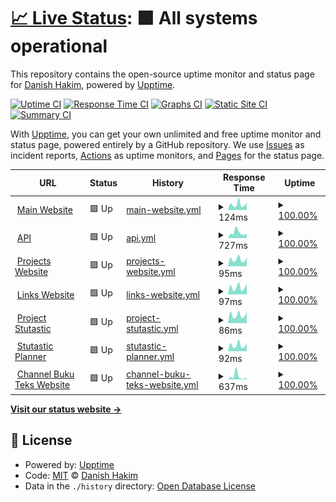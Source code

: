 # [📈 Live Status](https://status.danishplace.tech): <!--live status--> **🟩 All systems operational**

This repository contains the open-source uptime monitor and status page for [Danish Hakim](www.danishsite.me), powered by [Upptime](https://github.com/upptime/upptime).

[![Uptime CI](https://github.com/Jerit3787/status/workflows/Uptime%20CI/badge.svg)](https://github.com/Jerit3787/status/actions?query=workflow%3A%22Uptime+CI%22)
[![Response Time CI](https://github.com/Jerit3787/status/workflows/Response%20Time%20CI/badge.svg)](https://github.com/Jerit3787/status/actions?query=workflow%3A%22Response+Time+CI%22)
[![Graphs CI](https://github.com/Jerit3787/status/workflows/Graphs%20CI/badge.svg)](https://github.com/Jerit3787/status/actions?query=workflow%3A%22Graphs+CI%22)
[![Static Site CI](https://github.com/Jerit3787/status/workflows/Static%20Site%20CI/badge.svg)](https://github.com/Jerit3787/status/actions?query=workflow%3A%22Static+Site+CI%22)
[![Summary CI](https://github.com/Jerit3787/status/workflows/Summary%20CI/badge.svg)](https://github.com/Jerit3787/status/actions?query=workflow%3A%22Summary+CI%22)

With [Upptime](https://upptime.js.org), you can get your own unlimited and free uptime monitor and status page, powered entirely by a GitHub repository. We use [Issues](https://github.com/Jerit3787/status/issues) as incident reports, [Actions](https://github.com/Jerit3787/status/actions) as uptime monitors, and [Pages](https://status.danishsite.me) for the status page.

<!--start: status pages-->
<!-- This summary is generated by Upptime (https://github.com/upptime/upptime) -->
<!-- Do not edit this manually, your changes will be overwritten -->
<!-- prettier-ignore -->
| URL | Status | History | Response Time | Uptime |
| --- | ------ | ------- | ------------- | ------ |
| <img alt="" src="https://favicons.githubusercontent.com/www.danishplace.tech" height="13"> [Main Website](https://www.danishplace.tech) | 🟩 Up | [main-website.yml](https://github.com/Jerit3787/status/commits/HEAD/history/main-website.yml) | <details><summary><img alt="Response time graph" src="./graphs/main-website/response-time-week.png" height="20"> 124ms</summary><br><a href="https://status.danishplace.tech/history/main-website"><img alt="Response time 187" src="https://img.shields.io/endpoint?url=https%3A%2F%2Fraw.githubusercontent.com%2FJerit3787%2Fstatus%2FHEAD%2Fapi%2Fmain-website%2Fresponse-time.json"></a><br><a href="https://status.danishplace.tech/history/main-website"><img alt="24-hour response time 112" src="https://img.shields.io/endpoint?url=https%3A%2F%2Fraw.githubusercontent.com%2FJerit3787%2Fstatus%2FHEAD%2Fapi%2Fmain-website%2Fresponse-time-day.json"></a><br><a href="https://status.danishplace.tech/history/main-website"><img alt="7-day response time 124" src="https://img.shields.io/endpoint?url=https%3A%2F%2Fraw.githubusercontent.com%2FJerit3787%2Fstatus%2FHEAD%2Fapi%2Fmain-website%2Fresponse-time-week.json"></a><br><a href="https://status.danishplace.tech/history/main-website"><img alt="30-day response time 161" src="https://img.shields.io/endpoint?url=https%3A%2F%2Fraw.githubusercontent.com%2FJerit3787%2Fstatus%2FHEAD%2Fapi%2Fmain-website%2Fresponse-time-month.json"></a><br><a href="https://status.danishplace.tech/history/main-website"><img alt="1-year response time 187" src="https://img.shields.io/endpoint?url=https%3A%2F%2Fraw.githubusercontent.com%2FJerit3787%2Fstatus%2FHEAD%2Fapi%2Fmain-website%2Fresponse-time-year.json"></a></details> | <details><summary><a href="https://status.danishplace.tech/history/main-website">100.00%</a></summary><a href="https://status.danishplace.tech/history/main-website"><img alt="All-time uptime 89.98%" src="https://img.shields.io/endpoint?url=https%3A%2F%2Fraw.githubusercontent.com%2FJerit3787%2Fstatus%2FHEAD%2Fapi%2Fmain-website%2Fuptime.json"></a><br><a href="https://status.danishplace.tech/history/main-website"><img alt="24-hour uptime 100.00%" src="https://img.shields.io/endpoint?url=https%3A%2F%2Fraw.githubusercontent.com%2FJerit3787%2Fstatus%2FHEAD%2Fapi%2Fmain-website%2Fuptime-day.json"></a><br><a href="https://status.danishplace.tech/history/main-website"><img alt="7-day uptime 100.00%" src="https://img.shields.io/endpoint?url=https%3A%2F%2Fraw.githubusercontent.com%2FJerit3787%2Fstatus%2FHEAD%2Fapi%2Fmain-website%2Fuptime-week.json"></a><br><a href="https://status.danishplace.tech/history/main-website"><img alt="30-day uptime 59.34%" src="https://img.shields.io/endpoint?url=https%3A%2F%2Fraw.githubusercontent.com%2FJerit3787%2Fstatus%2FHEAD%2Fapi%2Fmain-website%2Fuptime-month.json"></a><br><a href="https://status.danishplace.tech/history/main-website"><img alt="1-year uptime 89.98%" src="https://img.shields.io/endpoint?url=https%3A%2F%2Fraw.githubusercontent.com%2FJerit3787%2Fstatus%2FHEAD%2Fapi%2Fmain-website%2Fuptime-year.json"></a></details>
| <img alt="" src="https://favicons.githubusercontent.com/www.danishsite.ml" height="13"> [API](https://www.danishsite.ml) | 🟩 Up | [api.yml](https://github.com/Jerit3787/status/commits/HEAD/history/api.yml) | <details><summary><img alt="Response time graph" src="./graphs/api/response-time-week.png" height="20"> 727ms</summary><br><a href="https://status.danishplace.tech/history/api"><img alt="Response time 1006" src="https://img.shields.io/endpoint?url=https%3A%2F%2Fraw.githubusercontent.com%2FJerit3787%2Fstatus%2FHEAD%2Fapi%2Fapi%2Fresponse-time.json"></a><br><a href="https://status.danishplace.tech/history/api"><img alt="24-hour response time 574" src="https://img.shields.io/endpoint?url=https%3A%2F%2Fraw.githubusercontent.com%2FJerit3787%2Fstatus%2FHEAD%2Fapi%2Fapi%2Fresponse-time-day.json"></a><br><a href="https://status.danishplace.tech/history/api"><img alt="7-day response time 727" src="https://img.shields.io/endpoint?url=https%3A%2F%2Fraw.githubusercontent.com%2FJerit3787%2Fstatus%2FHEAD%2Fapi%2Fapi%2Fresponse-time-week.json"></a><br><a href="https://status.danishplace.tech/history/api"><img alt="30-day response time 1193" src="https://img.shields.io/endpoint?url=https%3A%2F%2Fraw.githubusercontent.com%2FJerit3787%2Fstatus%2FHEAD%2Fapi%2Fapi%2Fresponse-time-month.json"></a><br><a href="https://status.danishplace.tech/history/api"><img alt="1-year response time 1006" src="https://img.shields.io/endpoint?url=https%3A%2F%2Fraw.githubusercontent.com%2FJerit3787%2Fstatus%2FHEAD%2Fapi%2Fapi%2Fresponse-time-year.json"></a></details> | <details><summary><a href="https://status.danishplace.tech/history/api">100.00%</a></summary><a href="https://status.danishplace.tech/history/api"><img alt="All-time uptime 95.49%" src="https://img.shields.io/endpoint?url=https%3A%2F%2Fraw.githubusercontent.com%2FJerit3787%2Fstatus%2FHEAD%2Fapi%2Fapi%2Fuptime.json"></a><br><a href="https://status.danishplace.tech/history/api"><img alt="24-hour uptime 100.00%" src="https://img.shields.io/endpoint?url=https%3A%2F%2Fraw.githubusercontent.com%2FJerit3787%2Fstatus%2FHEAD%2Fapi%2Fapi%2Fuptime-day.json"></a><br><a href="https://status.danishplace.tech/history/api"><img alt="7-day uptime 100.00%" src="https://img.shields.io/endpoint?url=https%3A%2F%2Fraw.githubusercontent.com%2FJerit3787%2Fstatus%2FHEAD%2Fapi%2Fapi%2Fuptime-week.json"></a><br><a href="https://status.danishplace.tech/history/api"><img alt="30-day uptime 90.54%" src="https://img.shields.io/endpoint?url=https%3A%2F%2Fraw.githubusercontent.com%2FJerit3787%2Fstatus%2FHEAD%2Fapi%2Fapi%2Fuptime-month.json"></a><br><a href="https://status.danishplace.tech/history/api"><img alt="1-year uptime 95.49%" src="https://img.shields.io/endpoint?url=https%3A%2F%2Fraw.githubusercontent.com%2FJerit3787%2Fstatus%2FHEAD%2Fapi%2Fapi%2Fuptime-year.json"></a></details>
| <img alt="" src="https://favicons.githubusercontent.com/projects.danishplace.tech" height="13"> [Projects Website](https://projects.danishplace.tech) | 🟩 Up | [projects-website.yml](https://github.com/Jerit3787/status/commits/HEAD/history/projects-website.yml) | <details><summary><img alt="Response time graph" src="./graphs/projects-website/response-time-week.png" height="20"> 95ms</summary><br><a href="https://status.danishplace.tech/history/projects-website"><img alt="Response time 140" src="https://img.shields.io/endpoint?url=https%3A%2F%2Fraw.githubusercontent.com%2FJerit3787%2Fstatus%2FHEAD%2Fapi%2Fprojects-website%2Fresponse-time.json"></a><br><a href="https://status.danishplace.tech/history/projects-website"><img alt="24-hour response time 99" src="https://img.shields.io/endpoint?url=https%3A%2F%2Fraw.githubusercontent.com%2FJerit3787%2Fstatus%2FHEAD%2Fapi%2Fprojects-website%2Fresponse-time-day.json"></a><br><a href="https://status.danishplace.tech/history/projects-website"><img alt="7-day response time 95" src="https://img.shields.io/endpoint?url=https%3A%2F%2Fraw.githubusercontent.com%2FJerit3787%2Fstatus%2FHEAD%2Fapi%2Fprojects-website%2Fresponse-time-week.json"></a><br><a href="https://status.danishplace.tech/history/projects-website"><img alt="30-day response time 171" src="https://img.shields.io/endpoint?url=https%3A%2F%2Fraw.githubusercontent.com%2FJerit3787%2Fstatus%2FHEAD%2Fapi%2Fprojects-website%2Fresponse-time-month.json"></a><br><a href="https://status.danishplace.tech/history/projects-website"><img alt="1-year response time 140" src="https://img.shields.io/endpoint?url=https%3A%2F%2Fraw.githubusercontent.com%2FJerit3787%2Fstatus%2FHEAD%2Fapi%2Fprojects-website%2Fresponse-time-year.json"></a></details> | <details><summary><a href="https://status.danishplace.tech/history/projects-website">100.00%</a></summary><a href="https://status.danishplace.tech/history/projects-website"><img alt="All-time uptime 89.99%" src="https://img.shields.io/endpoint?url=https%3A%2F%2Fraw.githubusercontent.com%2FJerit3787%2Fstatus%2FHEAD%2Fapi%2Fprojects-website%2Fuptime.json"></a><br><a href="https://status.danishplace.tech/history/projects-website"><img alt="24-hour uptime 100.00%" src="https://img.shields.io/endpoint?url=https%3A%2F%2Fraw.githubusercontent.com%2FJerit3787%2Fstatus%2FHEAD%2Fapi%2Fprojects-website%2Fuptime-day.json"></a><br><a href="https://status.danishplace.tech/history/projects-website"><img alt="7-day uptime 100.00%" src="https://img.shields.io/endpoint?url=https%3A%2F%2Fraw.githubusercontent.com%2FJerit3787%2Fstatus%2FHEAD%2Fapi%2Fprojects-website%2Fuptime-week.json"></a><br><a href="https://status.danishplace.tech/history/projects-website"><img alt="30-day uptime 59.40%" src="https://img.shields.io/endpoint?url=https%3A%2F%2Fraw.githubusercontent.com%2FJerit3787%2Fstatus%2FHEAD%2Fapi%2Fprojects-website%2Fuptime-month.json"></a><br><a href="https://status.danishplace.tech/history/projects-website"><img alt="1-year uptime 89.99%" src="https://img.shields.io/endpoint?url=https%3A%2F%2Fraw.githubusercontent.com%2FJerit3787%2Fstatus%2FHEAD%2Fapi%2Fprojects-website%2Fuptime-year.json"></a></details>
| <img alt="" src="https://favicons.githubusercontent.com/links.danishplace.tech" height="13"> [Links Website](https://links.danishplace.tech) | 🟩 Up | [links-website.yml](https://github.com/Jerit3787/status/commits/HEAD/history/links-website.yml) | <details><summary><img alt="Response time graph" src="./graphs/links-website/response-time-week.png" height="20"> 97ms</summary><br><a href="https://status.danishplace.tech/history/links-website"><img alt="Response time 127" src="https://img.shields.io/endpoint?url=https%3A%2F%2Fraw.githubusercontent.com%2FJerit3787%2Fstatus%2FHEAD%2Fapi%2Flinks-website%2Fresponse-time.json"></a><br><a href="https://status.danishplace.tech/history/links-website"><img alt="24-hour response time 110" src="https://img.shields.io/endpoint?url=https%3A%2F%2Fraw.githubusercontent.com%2FJerit3787%2Fstatus%2FHEAD%2Fapi%2Flinks-website%2Fresponse-time-day.json"></a><br><a href="https://status.danishplace.tech/history/links-website"><img alt="7-day response time 97" src="https://img.shields.io/endpoint?url=https%3A%2F%2Fraw.githubusercontent.com%2FJerit3787%2Fstatus%2FHEAD%2Fapi%2Flinks-website%2Fresponse-time-week.json"></a><br><a href="https://status.danishplace.tech/history/links-website"><img alt="30-day response time 115" src="https://img.shields.io/endpoint?url=https%3A%2F%2Fraw.githubusercontent.com%2FJerit3787%2Fstatus%2FHEAD%2Fapi%2Flinks-website%2Fresponse-time-month.json"></a><br><a href="https://status.danishplace.tech/history/links-website"><img alt="1-year response time 127" src="https://img.shields.io/endpoint?url=https%3A%2F%2Fraw.githubusercontent.com%2FJerit3787%2Fstatus%2FHEAD%2Fapi%2Flinks-website%2Fresponse-time-year.json"></a></details> | <details><summary><a href="https://status.danishplace.tech/history/links-website">100.00%</a></summary><a href="https://status.danishplace.tech/history/links-website"><img alt="All-time uptime 90.94%" src="https://img.shields.io/endpoint?url=https%3A%2F%2Fraw.githubusercontent.com%2FJerit3787%2Fstatus%2FHEAD%2Fapi%2Flinks-website%2Fuptime.json"></a><br><a href="https://status.danishplace.tech/history/links-website"><img alt="24-hour uptime 100.00%" src="https://img.shields.io/endpoint?url=https%3A%2F%2Fraw.githubusercontent.com%2FJerit3787%2Fstatus%2FHEAD%2Fapi%2Flinks-website%2Fuptime-day.json"></a><br><a href="https://status.danishplace.tech/history/links-website"><img alt="7-day uptime 100.00%" src="https://img.shields.io/endpoint?url=https%3A%2F%2Fraw.githubusercontent.com%2FJerit3787%2Fstatus%2FHEAD%2Fapi%2Flinks-website%2Fuptime-week.json"></a><br><a href="https://status.danishplace.tech/history/links-website"><img alt="30-day uptime 63.40%" src="https://img.shields.io/endpoint?url=https%3A%2F%2Fraw.githubusercontent.com%2FJerit3787%2Fstatus%2FHEAD%2Fapi%2Flinks-website%2Fuptime-month.json"></a><br><a href="https://status.danishplace.tech/history/links-website"><img alt="1-year uptime 90.94%" src="https://img.shields.io/endpoint?url=https%3A%2F%2Fraw.githubusercontent.com%2FJerit3787%2Fstatus%2FHEAD%2Fapi%2Flinks-website%2Fuptime-year.json"></a></details>
| <img alt="" src="https://favicons.githubusercontent.com/stutastic.danishplace.tech" height="13"> [Project Stutastic](https://stutastic.danishplace.tech) | 🟩 Up | [project-stutastic.yml](https://github.com/Jerit3787/status/commits/HEAD/history/project-stutastic.yml) | <details><summary><img alt="Response time graph" src="./graphs/project-stutastic/response-time-week.png" height="20"> 86ms</summary><br><a href="https://status.danishplace.tech/history/project-stutastic"><img alt="Response time 133" src="https://img.shields.io/endpoint?url=https%3A%2F%2Fraw.githubusercontent.com%2FJerit3787%2Fstatus%2FHEAD%2Fapi%2Fproject-stutastic%2Fresponse-time.json"></a><br><a href="https://status.danishplace.tech/history/project-stutastic"><img alt="24-hour response time 92" src="https://img.shields.io/endpoint?url=https%3A%2F%2Fraw.githubusercontent.com%2FJerit3787%2Fstatus%2FHEAD%2Fapi%2Fproject-stutastic%2Fresponse-time-day.json"></a><br><a href="https://status.danishplace.tech/history/project-stutastic"><img alt="7-day response time 86" src="https://img.shields.io/endpoint?url=https%3A%2F%2Fraw.githubusercontent.com%2FJerit3787%2Fstatus%2FHEAD%2Fapi%2Fproject-stutastic%2Fresponse-time-week.json"></a><br><a href="https://status.danishplace.tech/history/project-stutastic"><img alt="30-day response time 189" src="https://img.shields.io/endpoint?url=https%3A%2F%2Fraw.githubusercontent.com%2FJerit3787%2Fstatus%2FHEAD%2Fapi%2Fproject-stutastic%2Fresponse-time-month.json"></a><br><a href="https://status.danishplace.tech/history/project-stutastic"><img alt="1-year response time 133" src="https://img.shields.io/endpoint?url=https%3A%2F%2Fraw.githubusercontent.com%2FJerit3787%2Fstatus%2FHEAD%2Fapi%2Fproject-stutastic%2Fresponse-time-year.json"></a></details> | <details><summary><a href="https://status.danishplace.tech/history/project-stutastic">100.00%</a></summary><a href="https://status.danishplace.tech/history/project-stutastic"><img alt="All-time uptime 90.06%" src="https://img.shields.io/endpoint?url=https%3A%2F%2Fraw.githubusercontent.com%2FJerit3787%2Fstatus%2FHEAD%2Fapi%2Fproject-stutastic%2Fuptime.json"></a><br><a href="https://status.danishplace.tech/history/project-stutastic"><img alt="24-hour uptime 100.00%" src="https://img.shields.io/endpoint?url=https%3A%2F%2Fraw.githubusercontent.com%2FJerit3787%2Fstatus%2FHEAD%2Fapi%2Fproject-stutastic%2Fuptime-day.json"></a><br><a href="https://status.danishplace.tech/history/project-stutastic"><img alt="7-day uptime 100.00%" src="https://img.shields.io/endpoint?url=https%3A%2F%2Fraw.githubusercontent.com%2FJerit3787%2Fstatus%2FHEAD%2Fapi%2Fproject-stutastic%2Fuptime-week.json"></a><br><a href="https://status.danishplace.tech/history/project-stutastic"><img alt="30-day uptime 59.40%" src="https://img.shields.io/endpoint?url=https%3A%2F%2Fraw.githubusercontent.com%2FJerit3787%2Fstatus%2FHEAD%2Fapi%2Fproject-stutastic%2Fuptime-month.json"></a><br><a href="https://status.danishplace.tech/history/project-stutastic"><img alt="1-year uptime 90.06%" src="https://img.shields.io/endpoint?url=https%3A%2F%2Fraw.githubusercontent.com%2FJerit3787%2Fstatus%2FHEAD%2Fapi%2Fproject-stutastic%2Fuptime-year.json"></a></details>
| <img alt="" src="https://favicons.githubusercontent.com/planner.danishplace.tech" height="13"> [Stutastic Planner](https://planner.danishplace.tech) | 🟩 Up | [stutastic-planner.yml](https://github.com/Jerit3787/status/commits/HEAD/history/stutastic-planner.yml) | <details><summary><img alt="Response time graph" src="./graphs/stutastic-planner/response-time-week.png" height="20"> 92ms</summary><br><a href="https://status.danishplace.tech/history/stutastic-planner"><img alt="Response time 119" src="https://img.shields.io/endpoint?url=https%3A%2F%2Fraw.githubusercontent.com%2FJerit3787%2Fstatus%2FHEAD%2Fapi%2Fstutastic-planner%2Fresponse-time.json"></a><br><a href="https://status.danishplace.tech/history/stutastic-planner"><img alt="24-hour response time 99" src="https://img.shields.io/endpoint?url=https%3A%2F%2Fraw.githubusercontent.com%2FJerit3787%2Fstatus%2FHEAD%2Fapi%2Fstutastic-planner%2Fresponse-time-day.json"></a><br><a href="https://status.danishplace.tech/history/stutastic-planner"><img alt="7-day response time 92" src="https://img.shields.io/endpoint?url=https%3A%2F%2Fraw.githubusercontent.com%2FJerit3787%2Fstatus%2FHEAD%2Fapi%2Fstutastic-planner%2Fresponse-time-week.json"></a><br><a href="https://status.danishplace.tech/history/stutastic-planner"><img alt="30-day response time 134" src="https://img.shields.io/endpoint?url=https%3A%2F%2Fraw.githubusercontent.com%2FJerit3787%2Fstatus%2FHEAD%2Fapi%2Fstutastic-planner%2Fresponse-time-month.json"></a><br><a href="https://status.danishplace.tech/history/stutastic-planner"><img alt="1-year response time 119" src="https://img.shields.io/endpoint?url=https%3A%2F%2Fraw.githubusercontent.com%2FJerit3787%2Fstatus%2FHEAD%2Fapi%2Fstutastic-planner%2Fresponse-time-year.json"></a></details> | <details><summary><a href="https://status.danishplace.tech/history/stutastic-planner">100.00%</a></summary><a href="https://status.danishplace.tech/history/stutastic-planner"><img alt="All-time uptime 90.03%" src="https://img.shields.io/endpoint?url=https%3A%2F%2Fraw.githubusercontent.com%2FJerit3787%2Fstatus%2FHEAD%2Fapi%2Fstutastic-planner%2Fuptime.json"></a><br><a href="https://status.danishplace.tech/history/stutastic-planner"><img alt="24-hour uptime 100.00%" src="https://img.shields.io/endpoint?url=https%3A%2F%2Fraw.githubusercontent.com%2FJerit3787%2Fstatus%2FHEAD%2Fapi%2Fstutastic-planner%2Fuptime-day.json"></a><br><a href="https://status.danishplace.tech/history/stutastic-planner"><img alt="7-day uptime 100.00%" src="https://img.shields.io/endpoint?url=https%3A%2F%2Fraw.githubusercontent.com%2FJerit3787%2Fstatus%2FHEAD%2Fapi%2Fstutastic-planner%2Fuptime-week.json"></a><br><a href="https://status.danishplace.tech/history/stutastic-planner"><img alt="30-day uptime 59.40%" src="https://img.shields.io/endpoint?url=https%3A%2F%2Fraw.githubusercontent.com%2FJerit3787%2Fstatus%2FHEAD%2Fapi%2Fstutastic-planner%2Fuptime-month.json"></a><br><a href="https://status.danishplace.tech/history/stutastic-planner"><img alt="1-year uptime 90.03%" src="https://img.shields.io/endpoint?url=https%3A%2F%2Fraw.githubusercontent.com%2FJerit3787%2Fstatus%2FHEAD%2Fapi%2Fstutastic-planner%2Fuptime-year.json"></a></details>
| <img alt="" src="https://favicons.githubusercontent.com/www.channelbukuteks.ml" height="13"> [Channel Buku Teks Website](https://www.channelbukuteks.ml) | 🟩 Up | [channel-buku-teks-website.yml](https://github.com/Jerit3787/status/commits/HEAD/history/channel-buku-teks-website.yml) | <details><summary><img alt="Response time graph" src="./graphs/channel-buku-teks-website/response-time-week.png" height="20"> 637ms</summary><br><a href="https://status.danishplace.tech/history/channel-buku-teks-website"><img alt="Response time 503" src="https://img.shields.io/endpoint?url=https%3A%2F%2Fraw.githubusercontent.com%2FJerit3787%2Fstatus%2FHEAD%2Fapi%2Fchannel-buku-teks-website%2Fresponse-time.json"></a><br><a href="https://status.danishplace.tech/history/channel-buku-teks-website"><img alt="24-hour response time 317" src="https://img.shields.io/endpoint?url=https%3A%2F%2Fraw.githubusercontent.com%2FJerit3787%2Fstatus%2FHEAD%2Fapi%2Fchannel-buku-teks-website%2Fresponse-time-day.json"></a><br><a href="https://status.danishplace.tech/history/channel-buku-teks-website"><img alt="7-day response time 637" src="https://img.shields.io/endpoint?url=https%3A%2F%2Fraw.githubusercontent.com%2FJerit3787%2Fstatus%2FHEAD%2Fapi%2Fchannel-buku-teks-website%2Fresponse-time-week.json"></a><br><a href="https://status.danishplace.tech/history/channel-buku-teks-website"><img alt="30-day response time 528" src="https://img.shields.io/endpoint?url=https%3A%2F%2Fraw.githubusercontent.com%2FJerit3787%2Fstatus%2FHEAD%2Fapi%2Fchannel-buku-teks-website%2Fresponse-time-month.json"></a><br><a href="https://status.danishplace.tech/history/channel-buku-teks-website"><img alt="1-year response time 503" src="https://img.shields.io/endpoint?url=https%3A%2F%2Fraw.githubusercontent.com%2FJerit3787%2Fstatus%2FHEAD%2Fapi%2Fchannel-buku-teks-website%2Fresponse-time-year.json"></a></details> | <details><summary><a href="https://status.danishplace.tech/history/channel-buku-teks-website">100.00%</a></summary><a href="https://status.danishplace.tech/history/channel-buku-teks-website"><img alt="All-time uptime 99.17%" src="https://img.shields.io/endpoint?url=https%3A%2F%2Fraw.githubusercontent.com%2FJerit3787%2Fstatus%2FHEAD%2Fapi%2Fchannel-buku-teks-website%2Fuptime.json"></a><br><a href="https://status.danishplace.tech/history/channel-buku-teks-website"><img alt="24-hour uptime 100.00%" src="https://img.shields.io/endpoint?url=https%3A%2F%2Fraw.githubusercontent.com%2FJerit3787%2Fstatus%2FHEAD%2Fapi%2Fchannel-buku-teks-website%2Fuptime-day.json"></a><br><a href="https://status.danishplace.tech/history/channel-buku-teks-website"><img alt="7-day uptime 100.00%" src="https://img.shields.io/endpoint?url=https%3A%2F%2Fraw.githubusercontent.com%2FJerit3787%2Fstatus%2FHEAD%2Fapi%2Fchannel-buku-teks-website%2Fuptime-week.json"></a><br><a href="https://status.danishplace.tech/history/channel-buku-teks-website"><img alt="30-day uptime 100.00%" src="https://img.shields.io/endpoint?url=https%3A%2F%2Fraw.githubusercontent.com%2FJerit3787%2Fstatus%2FHEAD%2Fapi%2Fchannel-buku-teks-website%2Fuptime-month.json"></a><br><a href="https://status.danishplace.tech/history/channel-buku-teks-website"><img alt="1-year uptime 99.17%" src="https://img.shields.io/endpoint?url=https%3A%2F%2Fraw.githubusercontent.com%2FJerit3787%2Fstatus%2FHEAD%2Fapi%2Fchannel-buku-teks-website%2Fuptime-year.json"></a></details>

<!--end: status pages-->

[**Visit our status website →**](https://status.danishplace.tech)

## 📄 License

- Powered by: [Upptime](https://github.com/upptime/upptime)
- Code: [MIT](./LICENSE) © [Danish Hakim](www.danishsite.me)
- Data in the `./history` directory: [Open Database License](https://opendatacommons.org/licenses/odbl/1-0/)
